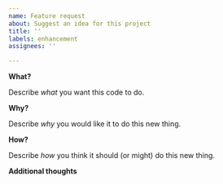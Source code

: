 ```yaml
---
name: Feature request
about: Suggest an idea for this project
title: ''
labels: enhancement
assignees: ''

---
```


**What?**

Describe *what* you want this code to do.

**Why?**

Describe *why* you would like it to do this new thing.

**How?**

Describe *how* you think it should (or might) do this new thing.

**Additional thoughts**
